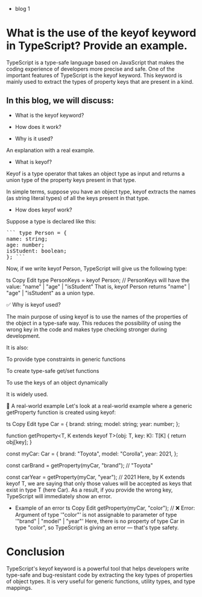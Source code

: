 * blog 1
# What is the use of the keyof keyword in TypeScript? Provide an example.

TypeScript is a type-safe language based on JavaScript that makes the coding experience of developers more precise and safe. One of the important features of TypeScript is the keyof keyword. This keyword is mainly used to extract the types of property keys that are present in a kind.

## In this blog, we will discuss:

- What is the keyof keyword?

- How does it work?

- Why is it used?

An explanation with a real example.

- What is keyof?

Keyof is a type operator that takes an object type as input and returns a union type of the property keys present in that type.

In simple terms, suppose you have an object type, keyof extracts the names (as string literal types) of all the keys present in that type.

- How does keyof work?

Suppose a type is declared like this:

<pre>``` type Person = {
name: string;
age: number;
isStudent: boolean;
}; ```</pre>
Now, if we write keyof Person, TypeScript will give us the following type:

ts
Copy
Edit
type PersonKeys = keyof Person;
// PersonKeys will have the value: "name" | "age" | "isStudent"
That is, keyof Person returns "name" | "age" | "isStudent" as a union type.

✅ Why is keyof used?

The main purpose of using keyof is to use the names of the properties of the object in a type-safe way. This reduces the possibility of using the wrong key in the code and makes type checking stronger during development.

It is also:

To provide type constraints in generic functions

To create type-safe get/set functions

To use the keys of an object dynamically

It is widely used.

🧪 A real-world example
Let's look at a real-world example where a generic getProperty function is created using keyof:

ts
Copy
Edit
type Car = {
brand: string;
model: string;
year: number;
};

function getProperty<T, K extends keyof T>(obj: T, key: K): T[K] {
return obj[key];
}

const myCar: Car = {
brand: "Toyota",
model: "Corolla",
year: 2021,
};

const carBrand = getProperty(myCar, "brand"); // "Toyota"

const carYear = getProperty(myCar, "year"); // 2021
Here, by K extends keyof T, we are saying that only those values ​​will be accepted as keys that exist in type T (here Car). As a result, if you provide the wrong key, TypeScript will immediately show an error.

* Example of an error
ts
Copy
Edit
getProperty(myCar, "color"); // ❌ Error: Argument of type '"color"' is not assignable to parameter of type '"brand" | "model" | "year"'
Here, there is no property of type Car in type "color", so TypeScript is giving an error — that's type safety.

# Conclusion
TypeScript's keyof keyword is a powerful tool that helps developers write type-safe and bug-resistant code by extracting the key types of properties of object types. It is very useful for generic functions, utility types, and type mappings.